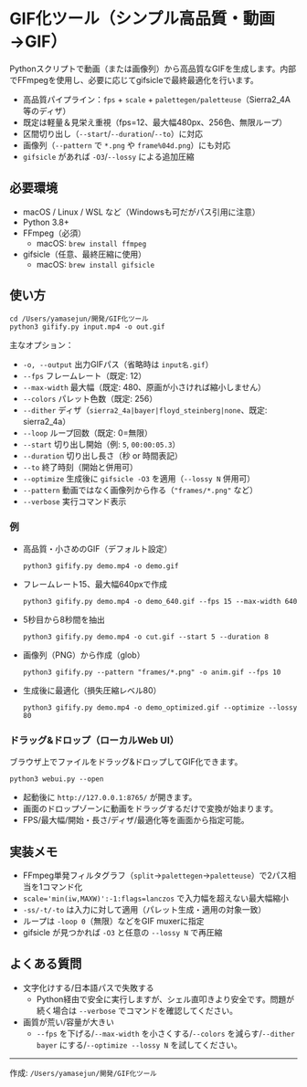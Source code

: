 # GIF化ツール（シンプル高品質・動画→GIF）

Pythonスクリプトで動画（または画像列）から高品質なGIFを生成します。内部でFFmpegを使用し、必要に応じてgifsicleで最終最適化を行います。

- 高品質パイプライン：`fps` + `scale` + `palettegen/paletteuse`（Sierra2_4A等のディザ）
- 既定は軽量＆見栄え重視（fps=12、最大幅480px、256色、無限ループ）
- 区間切り出し（`--start`/`--duration`/`--to`）に対応
- 画像列（`--pattern` で `*.png` や `frame%04d.png`）にも対応
- `gifsicle` があれば `-O3`/`--lossy` による追加圧縮

## 必要環境

- macOS / Linux / WSL など（Windowsも可だがパス引用に注意）
- Python 3.8+
- FFmpeg（必須）
  - macOS: `brew install ffmpeg`
- gifsicle（任意、最終圧縮に使用）
  - macOS: `brew install gifsicle`

## 使い方

```
cd /Users/yamasejun/開発/GIF化ツール
python3 gifify.py input.mp4 -o out.gif
```

主なオプション：

- `-o, --output` 出力GIFパス（省略時は `input名.gif`）
- `--fps` フレームレート（既定: 12）
- `--max-width` 最大幅（既定: 480、原画が小さければ縮小しません）
- `--colors` パレット色数（既定: 256）
- `--dither` ディザ（`sierra2_4a|bayer|floyd_steinberg|none`、既定: sierra2_4a）
- `--loop` ループ回数（既定: 0=無限）
- `--start` 切り出し開始（例: `5`, `00:00:05.3`）
- `--duration` 切り出し長さ（秒 or 時間表記）
- `--to` 終了時刻（開始と併用可）
- `--optimize` 生成後に `gifsicle -O3` を適用（`--lossy N` 併用可）
- `--pattern` 動画ではなく画像列から作る（`"frames/*.png"` など）
- `--verbose` 実行コマンド表示

### 例

- 高品質・小さめのGIF（デフォルト設定）
  ```
  python3 gifify.py demo.mp4 -o demo.gif
  ```
- フレームレート15、最大幅640pxで作成
  ```
  python3 gifify.py demo.mp4 -o demo_640.gif --fps 15 --max-width 640
  ```
- 5秒目から8秒間を抽出
  ```
  python3 gifify.py demo.mp4 -o cut.gif --start 5 --duration 8
  ```
- 画像列（PNG）から作成（glob）
  ```
  python3 gifify.py --pattern "frames/*.png" -o anim.gif --fps 10
  ```
- 生成後に最適化（損失圧縮レベル80）
  ```
  python3 gifify.py demo.mp4 -o demo_optimized.gif --optimize --lossy 80
  ```

### ドラッグ&ドロップ（ローカルWeb UI）

ブラウザ上でファイルをドラッグ&ドロップしてGIF化できます。

```
python3 webui.py --open
```

- 起動後に `http://127.0.0.1:8765/` が開きます。
- 画面のドロップゾーンに動画をドラッグするだけで変換が始まります。
- FPS/最大幅/開始・長さ/ディザ/最適化等を画面から指定可能。

## 実装メモ

- FFmpeg単発フィルタグラフ（`split`→`palettegen`→`paletteuse`）で2パス相当を1コマンド化
- `scale='min(iw,MAXW)':-1:flags=lanczos` で入力幅を超えない最大幅縮小
- `-ss/-t/-to` は入力に対して適用（パレット生成・適用の対象一致）
- ループは `-loop 0`（無限）などをGIF muxerに指定
- gifsicle が見つかれば `-O3` と任意の `--lossy N` で再圧縮

## よくある質問

- 文字化けする/日本語パスで失敗する
  - Python経由で安全に実行しますが、シェル直叩きより安全です。問題が続く場合は `--verbose` でコマンドを確認してください。
- 画質が荒い/容量が大きい
  - `--fps` を下げる/`--max-width` を小さくする/`--colors` を減らす/`--dither bayer` にする/`--optimize --lossy N` を試してください。

---

作成: `/Users/yamasejun/開発/GIF化ツール`
